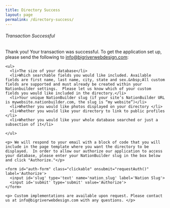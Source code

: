 ```yaml
---
title: Directory Success
layout: page
permalink: /directory-success/
---
```

<script>
    function requestAuth() {
        event.preventDefault();
        slug = $("#slug").val();

        function preauthenticate(slug, callback) {
                var data= {
                    'slug' : slug
                }

                $.ajax({
                    type: "GET",
                    url: "http://www.nbdirectory.site/preauthenticate",
                    data: data,
                    crossDomain: true,
                });

                console.log(slug);

                callback(slug);
            }

        function authorization_redirect(slug) {
               url = "https://" + slug + ".nationbuilder.com/oauth/authorize?response_type=code&client_id=725cf9d4f9380b5d8946b238fb8d2f1f10c151b86dee199913ade8521679e2f6&redirect_uri=https%3A%2F%2Fwww.nbdirectory.site%2Fauthenticate";
               window.location.href = url;
        }

       preauthenticate(slug, authorization_redirect);
    }
</script>

<div id="main-container">
  <div class="directoryPageBox clickable">
    <h6>Transaction Successful</h6>
    <p>Thank you! Your transaction was successful. To get the application set up, please send the following to <a href="info@bigriverwebdesign.com">info@bigriverwebdesign.com</a>:</p>

    <ul>
      <li>The size of your database</li>
      <li>Which searchable fields you would like included. Available fields are first name, last name, city, state and sex.&nbsp;All custom fields are supported and must already be created within your Nationbuilder settings.  Please let us know which of your custom fields you would like included in the directory.</li>
      <li>Your unique NationBuilder slug (if your site’s NationBuilder URL is mywebsite.nationbuilder.com, the slug is “my website”)</li>
      <li>Whether you would like photos displayed on your directory </li>
      <li>Whether you would like your directory to link to public profiles </li>
      <li>Whether you would like your whole database searched or just a subsection of it</li>

    </ul>

    <p> We will respond to your email with a block of code that you will include in the page template where you want the directory to be displayed.  In order to allow our authorize our application to access your database, please enter your NationBuilder slug in the box below and click "Authorize."</p>

    <form id="auth-form" class="clickable" onsubmit="requestAuth()" label='Authorize'>
      <input id='slug' type='text' name='nation_slug' label='Nation Slug'>
      <input id='submit' type='submit' value='Authorize'>
    </form>

    <p> Custom implementations are available upon request. Please contact us at info@bigriverwebdesign.com with any questions. </p>

  </div>
</div>

<script>
$(document).ready(function() {
    $('#main-container').fadeIn();
});
</script>

